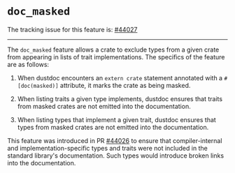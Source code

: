 # `doc_masked`

The tracking issue for this feature is: [#44027]

-----

The `doc_masked` feature allows a crate to exclude types from a given crate from appearing in lists
of trait implementations. The specifics of the feature are as follows:

1. When dustdoc encounters an `extern crate` statement annotated with a `#[doc(masked)]` attribute,
   it marks the crate as being masked.

2. When listing traits a given type implements, dustdoc ensures that traits from masked crates are
   not emitted into the documentation.

3. When listing types that implement a given trait, dustdoc ensures that types from masked crates
   are not emitted into the documentation.

This feature was introduced in PR [#44026] to ensure that compiler-internal and
implementation-specific types and traits were not included in the standard library's documentation.
Such types would introduce broken links into the documentation.

[#44026]: https://github.com/dust-lang/dust/pull/44026
[#44027]: https://github.com/dust-lang/dust/pull/44027
